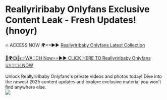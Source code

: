 # Reallyriribaby Onlyfans Exclusive Content Leak - Fresh Updates! (hnoyr)

🔥 ACCESS NOW 🌍==►► <a href="https://tinyurl.com/kvy9nzfs" rel="nofollow">Reallyriribaby Onlyfans Latest Collection</a>
<br><br>
[🔴🌍📺📱👉WA𝚃CH Now==►► CLICK HERE TO Reallyriribaby Onlyfans 𝚆𝙰𝚃𝙲𝙷 NOW](https://tinyurl.com/kvy9nzfs)
<br><br>
Unlock Reallyriribaby Onlyfans's private videos and photos today! Dive into the newest 2025 content updates and explore exclusive material you won’t find anywhere else.
<br>
<a href="https://tinyurl.com/kvy9nzfs" rel="nofollow" data-target="animated-image.originalLink"><img src="https://camo.githubusercontent.com/8a4f000d20f83aca3bf7ec5f350d767afa0574a8a352519fd8cfa583a6f93a33/68747470733a2f2f692e696d6775722e636f6d2f644a486b345a712e676966" data-canonical-src="https://i.imgur.com/dJHk4Zq.gif" style="max-width: 100%; display: inline-block;" data-target="animated-image.originalImage"></a>
<br>
